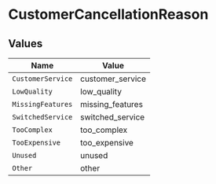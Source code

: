 # CustomerCancellationReason


## Values

| Name              | Value             |
| ----------------- | ----------------- |
| `CustomerService` | customer_service  |
| `LowQuality`      | low_quality       |
| `MissingFeatures` | missing_features  |
| `SwitchedService` | switched_service  |
| `TooComplex`      | too_complex       |
| `TooExpensive`    | too_expensive     |
| `Unused`          | unused            |
| `Other`           | other             |